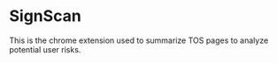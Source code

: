# SignScan
This is the chrome extension used to summarize TOS pages to analyze potential user risks.
